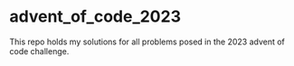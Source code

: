 # advent_of_code_2023
This repo holds my solutions for all problems posed in the 2023 advent of code challenge.
